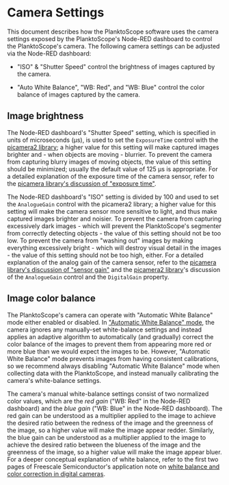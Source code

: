 # Camera Settings

This document describes how the PlanktoScope software uses the camera settings exposed by the PlanktoScope's Node-RED dashboard to control the PlanktoScope's camera. The following camera settings can be adjusted via the Node-RED dashboard:

- "ISO" & "Shutter Speed" control the brightness of images captured by the camera.

- "Auto White Balance", "WB: Red", and "WB: Blue" control the color balance of images captured by the camera.

## Image brightness

The Node-RED dashboard's "Shutter Speed" setting, which is specified in units of microseconds (μs), is used to set the `ExposureTime` control with the [picamera2 library](https://datasheets.raspberrypi.com/camera/picamera2-manual.pdf#page=76&zoom=100,153,0); a higher value for this setting will make captured images brighter and - when objects are moving - blurrier. To prevent the camera from capturing blurry images of moving objects, the value of this setting should be minimized; usually the default value of 125 μs is appropriate. For a detailed explanation of the exposure time of the camera sensor, refer to the [picamera library's discussion of "exposure time"](https://picamera.readthedocs.io/en/release-1.13/fov.html#exposure-time).

The Node-RED dashboard's "ISO" setting is divided by 100 and used to set the `AnalogueGain` control with the picamera2 library; a higher value for this setting will make the camera sensor more sensitive to light, and thus make captured images brighter and noisier. To prevent the camera from capturing excessively dark images - which will prevent the PlanktoScope's segmenter from correctly detecting objects - the value of this setting should not be too low. To prevent the camera from "washing out" images by making everything excessively bright - which will destroy visual detail in the images - the value of this setting should not be too high, either. For a detailed explanation of the analog gain of the camera sensor, refer to the [picamera library's discussion of "sensor gain"](https://picamera.readthedocs.io/en/release-1.13/fov.html#sensor-gain) and the [picamera2 library](https://datasheets.raspberrypi.com/camera/picamera2-manual.pdf#page=76&zoom=100,153,0)'s discussion of the `AnalogueGain` control and the `DigitalGain` property.

## Image color balance

The PlanktoScope's camera can operate with "Automatic White Balance" mode either enabled or disabled. In ["Automatic White Balance" mode](https://datasheets.raspberrypi.com/camera/raspberry-pi-camera-guide.pdf#page=31&zoom=100,96,501), the camera ignores any manually-set white-balance settings and instead applies an adaptive algorithm to automatically (and gradually) correct the color balance of the images to prevent them from appearing more red or more blue than we would expect the images to be. However, "Automatic White Balance" mode prevents images from having consistent calibrations, so we recommend always disabling "Automatic White Balance" mode when collecting data with the PlanktoScope, and instead manually calibrating the camera's white-balance settings.

The camera's manual white-balance settings consist of two normalized color values, which are the *red gain* ("WB: Red" in the Node-RED dashboard) and the *blue gain* ("WB: Blue" in the Node-RED dashboard). The red gain can be understood as a multiplier applied to the image to achieve the desired ratio between the redness of the image and the greenness of the image, so a higher value will make the image appear redder. Similarly, the blue gain can be understood as a multiplier applied to the image to achieve the desired ratio between the blueness of the image and the greenness of the image, so a higher value will make the image appear bluer. For a deeper conceptual explanation of white balance, refer to the first two pages of Freescale Semiconductor's application note on [white balance and color correction in digital cameras](https://www.nxp.com/docs/en/application-note/AN1904.pdf).
